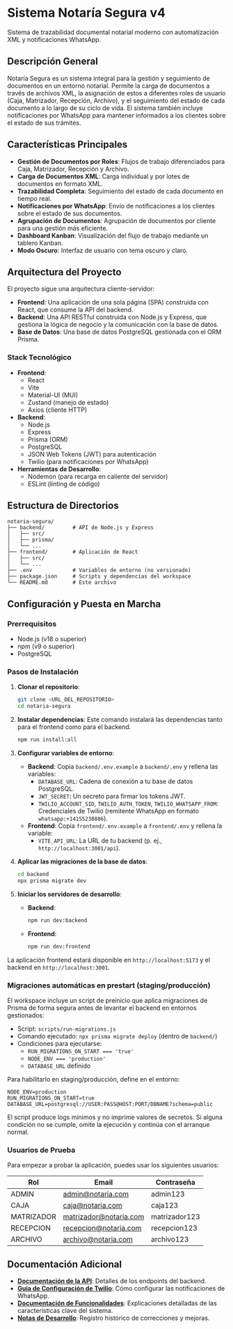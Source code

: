 # Sistema Notaría Segura v4

Sistema de trazabilidad documental notarial moderno con automatización XML y notificaciones WhatsApp.

## Descripción General

Notaría Segura es un sistema integral para la gestión y seguimiento de documentos en un entorno notarial. Permite la carga de documentos a través de archivos XML, la asignación de estos a diferentes roles de usuario (Caja, Matrizador, Recepción, Archivo), y el seguimiento del estado de cada documento a lo largo de su ciclo de vida. El sistema también incluye notificaciones por WhatsApp para mantener informados a los clientes sobre el estado de sus trámites.

## Características Principales

- **Gestión de Documentos por Roles**: Flujos de trabajo diferenciados para Caja, Matrizador, Recepción y Archivo.
- **Carga de Documentos XML**: Carga individual y por lotes de documentos en formato XML.
- **Trazabilidad Completa**: Seguimiento del estado de cada documento en tiempo real.
- **Notificaciones por WhatsApp**: Envío de notificaciones a los clientes sobre el estado de sus documentos.
- **Agrupación de Documentos**: Agrupación de documentos por cliente para una gestión más eficiente.
- **Dashboard Kanban**: Visualización del flujo de trabajo mediante un tablero Kanban.
- **Modo Oscuro**: Interfaz de usuario con tema oscuro y claro.

## Arquitectura del Proyecto

El proyecto sigue una arquitectura cliente-servidor:

- **Frontend**: Una aplicación de una sola página (SPA) construida con React, que consume la API del backend.
- **Backend**: Una API RESTful construida con Node.js y Express, que gestiona la lógica de negocio y la comunicación con la base de datos.
- **Base de Datos**: Una base de datos PostgreSQL gestionada con el ORM Prisma.

### Stack Tecnológico

- **Frontend**:
  - React
  - Vite
  - Material-UI (MUI)
  - Zustand (manejo de estado)
  - Axios (cliente HTTP)
- **Backend**:
  - Node.js
  - Express
  - Prisma (ORM)
  - PostgreSQL
  - JSON Web Tokens (JWT) para autenticación
  - Twilio (para notificaciones por WhatsApp)
- **Herramientas de Desarrollo**:
  - Nodemon (para recarga en caliente del servidor)
  - ESLint (linting de código)

## Estructura de Directorios

```
notaria-segura/
├── backend/         # API de Node.js y Express
│   ├── src/
│   ├── prisma/
│   └── ...
├── frontend/        # Aplicación de React
│   ├── src/
│   └── ...
├── .env             # Variables de entorno (no versionado)
├── package.json     # Scripts y dependencias del workspace
└── README.md        # Este archivo
```

## Configuración y Puesta en Marcha

### Prerrequisitos

- Node.js (v18 o superior)
- npm (v9 o superior)
- PostgreSQL

### Pasos de Instalación

1. **Clonar el repositorio**:
   ```bash
   git clone <URL_DEL_REPOSITORIO>
   cd notaria-segura
   ```

2. **Instalar dependencias**:
   Este comando instalará las dependencias tanto para el frontend como para el backend.
   ```bash
   npm run install:all
   ```

3. **Configurar variables de entorno**:
   - **Backend**: Copia `backend/.env.example` a `backend/.env` y rellena las variables:
     - `DATABASE_URL`: Cadena de conexión a tu base de datos PostgreSQL.
     - `JWT_SECRET`: Un secreto para firmar los tokens JWT.
     - `TWILIO_ACCOUNT_SID`, `TWILIO_AUTH_TOKEN`, `TWILIO_WHATSAPP_FROM`: Credenciales de Twilio (remitente WhatsApp en formato `whatsapp:+14155238886`).
   - **Frontend**: Copia `frontend/.env.example` a `frontend/.env` y rellena la variable:
     - `VITE_API_URL`: La URL de tu backend (p. ej., `http://localhost:3001/api`).

4. **Aplicar las migraciones de la base de datos**:
   ```bash
   cd backend
   npx prisma migrate dev
   ```

5. **Iniciar los servidores de desarrollo**:
   - **Backend**:
     ```bash
     npm run dev:backend
     ```
   - **Frontend**:
     ```bash
     npm run dev:frontend
     ```

La aplicación frontend estará disponible en `http://localhost:5173` y el backend en `http://localhost:3001`.

### Migraciones automáticas en prestart (staging/producción)

El workspace incluye un script de preinicio que aplica migraciones de Prisma de forma segura antes de levantar el backend en entornos gestionados:

- Script: `scripts/run-migrations.js`
- Comando ejecutado: `npx prisma migrate deploy` (dentro de `backend/`)
- Condiciones para ejecutarse:
  - `RUN_MIGRATIONS_ON_START === 'true'`
  - `NODE_ENV === 'production'`
  - `DATABASE_URL` definido

Para habilitarlo en staging/producción, define en el entorno:

```
NODE_ENV=production
RUN_MIGRATIONS_ON_START=true
DATABASE_URL=postgresql://USER:PASS@HOST:PORT/DBNAME?schema=public
```

El script produce logs mínimos y no imprime valores de secretos. Si alguna condición no se cumple, omite la ejecución y continúa con el arranque normal.

### Usuarios de Prueba

Para empezar a probar la aplicación, puedes usar los siguientes usuarios:

| Rol        | Email                  | Contraseña   |
|------------|------------------------|--------------|
| ADMIN      | admin@notaria.com      | admin123     |
| CAJA       | caja@notaria.com       | caja123      |
| MATRIZADOR | matrizador@notaria.com | matrizador123|
| RECEPCION  | recepcion@notaria.com  | recepcion123 |
| ARCHIVO    | archivo@notaria.com    | archivo123   |

## Documentación Adicional

- **[Documentación de la API](backend/API_DOCUMENTATION.md)**: Detalles de los endpoints del backend.
- **[Guía de Configuración de Twilio](docs/TWILIO_SETUP_GUIDE.md)**: Cómo configurar las notificaciones de WhatsApp.
- **[Documentación de Funcionalidades](docs/features/)**: Explicaciones detalladas de las características clave del sistema.
- **[Notas de Desarrollo](docs/dev_notes/)**: Registro histórico de correcciones y mejoras.
